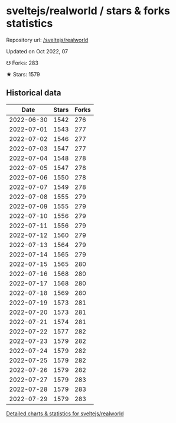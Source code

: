 # sveltejs/realworld / stars & forks statistics

Repository url: [/sveltejs/realworld](https://github.com/sveltejs/realworld)

Updated on Oct 2022, 07

☋ Forks: 283

★ Stars: 1579

## Historical data
| Date | Stars | Forks |
|------|-------|-------|
| 2022-06-30 | 1542 | 276 | 
| 2022-07-01 | 1543 | 277 | 
| 2022-07-02 | 1546 | 277 | 
| 2022-07-03 | 1547 | 277 | 
| 2022-07-04 | 1548 | 278 | 
| 2022-07-05 | 1547 | 278 | 
| 2022-07-06 | 1550 | 278 | 
| 2022-07-07 | 1549 | 278 | 
| 2022-07-08 | 1555 | 279 | 
| 2022-07-09 | 1555 | 279 | 
| 2022-07-10 | 1556 | 279 | 
| 2022-07-11 | 1556 | 279 | 
| 2022-07-12 | 1560 | 279 | 
| 2022-07-13 | 1564 | 279 | 
| 2022-07-14 | 1565 | 279 | 
| 2022-07-15 | 1565 | 280 | 
| 2022-07-16 | 1568 | 280 | 
| 2022-07-17 | 1568 | 280 | 
| 2022-07-18 | 1569 | 280 | 
| 2022-07-19 | 1573 | 281 | 
| 2022-07-20 | 1573 | 281 | 
| 2022-07-21 | 1574 | 281 | 
| 2022-07-22 | 1577 | 282 | 
| 2022-07-23 | 1579 | 282 | 
| 2022-07-24 | 1579 | 282 | 
| 2022-07-25 | 1579 | 282 | 
| 2022-07-26 | 1579 | 282 | 
| 2022-07-27 | 1579 | 283 | 
| 2022-07-28 | 1579 | 283 | 
| 2022-07-29 | 1579 | 283 | 


[Detailed charts & statistics for sveltejs/realworld](https://reviewgithub.com/rep/sveltejs/realworld)
